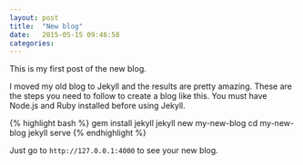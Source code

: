 ```yaml
---
layout: post
title:  "New blog"
date:   2015-05-15 09:46:58
categories: 
---
```


This is my first post of the new blog.

I moved my old blog to Jekyll and the results are pretty amazing.
These are the steps you need to follow to create a blog like this.
You must have Node.js and Ruby installed before using Jekyll.

{% highlight bash %}
gem install jekyll
jekyll new my-new-blog
cd my-new-blog
jekyll serve
{% endhighlight %}

Just go to `http://127.0.0.1:4000` to see your new blog.

[jekyll]:      http://jekyllrb.com
